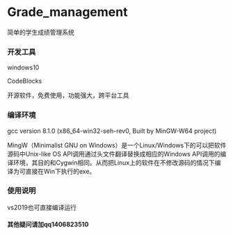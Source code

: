 # Grade_management
简单的学生成绩管理系统


### 开发工具

windows10

CodeBlocks

开源软件，免费使用，功能强大，跨平台工具

### 编译环境

gcc version 8.1.0 (x86_64-win32-seh-rev0, Built by MinGW-W64 project)

MingW（Minimalist GNU on Windows）是一个Linux/Windows下的可以把软件源码中Unix-like OS API调用通过头文件翻译替换成相应的Windows API调用的编译环境，其目的和Cygwin相同。从而把Linux上的软件在不修改源码的情况下编译为可直接在Win下执行的exe。

### 使用说明

vs2019也可直接编译运行


#### 其他疑问请加qq1406823510
